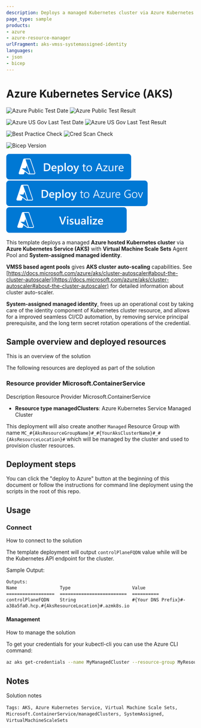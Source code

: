 ```yaml
---
description: Deploys a managed Kubernetes cluster via Azure Kubernetes Service (AKS)
page_type: sample
products:
- azure
- azure-resource-manager
urlFragment: aks-vmss-systemassigned-identity
languages:
- json
- bicep
---
```

# Azure Kubernetes Service (AKS)

![Azure Public Test Date](https://azurequickstartsservice.blob.core.windows.net/badges/quickstarts/microsoft.kubernetes/aks-vmss-systemassigned-identity/PublicLastTestDate.svg)
![Azure Public Test Result](https://azurequickstartsservice.blob.core.windows.net/badges/quickstarts/microsoft.kubernetes/aks-vmss-systemassigned-identity/PublicDeployment.svg)

![Azure US Gov Last Test Date](https://azurequickstartsservice.blob.core.windows.net/badges/quickstarts/microsoft.kubernetes/aks-vmss-systemassigned-identity/FairfaxLastTestDate.svg)
![Azure US Gov Last Test Result](https://azurequickstartsservice.blob.core.windows.net/badges/quickstarts/microsoft.kubernetes/aks-vmss-systemassigned-identity/FairfaxDeployment.svg)

![Best Practice Check](https://azurequickstartsservice.blob.core.windows.net/badges/quickstarts/microsoft.kubernetes/aks-vmss-systemassigned-identity/BestPracticeResult.svg)
![Cred Scan Check](https://azurequickstartsservice.blob.core.windows.net/badges/quickstarts/microsoft.kubernetes/aks-vmss-systemassigned-identity/CredScanResult.svg)

![Bicep Version](https://azurequickstartsservice.blob.core.windows.net/badges/quickstarts/microsoft.kubernetes/aks-vmss-systemassigned-identity/BicepVersion.svg)

[![Deploy To Azure](https://raw.githubusercontent.com/Azure/azure-quickstart-templates/master/1-CONTRIBUTION-GUIDE/images/deploytoazure.svg?sanitize=true)](https://portal.azure.com/#create/Microsoft.Template/uri/https%3A%2F%2Fraw.githubusercontent.com%2FAzure%2Fazure-quickstart-templates%2Fmaster%2Fquickstarts%2Fmicrosoft.kubernetes%2Faks-vmss-systemassigned-identity%2Fazuredeploy.json)
[![Deploy To Azure US Gov](https://raw.githubusercontent.com/Azure/azure-quickstart-templates/master/1-CONTRIBUTION-GUIDE/images/deploytoazuregov.svg?sanitize=true)](https://portal.azure.us/#create/Microsoft.Template/uri/https%3A%2F%2Fraw.githubusercontent.com%2FAzure%2Fazure-quickstart-templates%2Fmaster%2Fquickstarts%2Fmicrosoft.kubernetes%2Faks-vmss-systemassigned-identity%2Fazuredeploy.json)
[![Visualize](https://raw.githubusercontent.com/Azure/azure-quickstart-templates/master/1-CONTRIBUTION-GUIDE/images/visualizebutton.svg?sanitize=true)](http://armviz.io/#/?load=https%3A%2F%2Fraw.githubusercontent.com%2FAzure%2Fazure-quickstart-templates%2Fmaster%2Fquickstarts%2Fmicrosoft.kubernetes%2Faks-vmss-systemassigned-identity%2Fazuredeploy.json)

This template deploys a managed **Azure hosted Kubernetes cluster** via **Azure Kubernetes Service (AKS)** with **Virtual Machine Scale Sets** Agent Pool and **System-assigned managed identity**.

**VMSS based agent pools** gives **AKS cluster** **auto-scaling** capabilities.
See [https://docs.microsoft.com/azure/aks/cluster-autoscaler#about-the-cluster-autoscaler](https://docs.microsoft.com/azure/aks/cluster-autoscaler#about-the-cluster-autoscaler) for detailed information about cluster auto-scaler.

**System-assigned managed identity**, frees up an operational cost by taking care of the identity component of Kubernetes cluster resource, and allows for a improved seamless CI/CD automation, by removing service principal prerequisite, and the long term secret rotation operations of the credential.

## Sample overview and deployed resources

This is an overview of the solution

The following resources are deployed as part of the solution

### Resource provider Microsoft.ContainerService

Description Resource Provider Microsoft.ContainerService

+ **Resource type managedClusters**: Azure Kubernetes Service Managed Cluster

This deployment will also create another `Managed` Resource Group with name `MC_#{AksResourceGroupName}#_#{YourAksClusterName}#_#{AksResourceLocation}#` which will be managed by the cluster and used to provision cluster resources.

## Deployment steps

You can click the "deploy to Azure" button at the beginning of this document or follow the instructions for command line deployment using the scripts in the root of this repo.

## Usage

### Connect

How to connect to the solution

The template deployment will output `controlPlaneFQDN` value while will be the Kubernetes API endpoint for the cluster.

Sample Output:

```
Outputs:
Name                Type                       Value
==================  =========================  ==========
controlPlaneFQDN    String                     #{Your DNS Prefix}#-a38a5fa0.hcp.#{AksResourceLocation}#.azmk8s.io
```

#### Management

How to manage the solution

To get your credentials for your kubectl-cli you can use the Azure CLI command:

```bash
az aks get-credentials --name MyManagedCluster --resource-group MyResourceGroup
```

## Notes

Solution notes

`Tags: AKS, Azure Kubernetes Service, Virtual Machine Scale Sets, Microsoft.ContainerService/managedClusters, SystemAssigned, VirtualMachineScaleSets`
